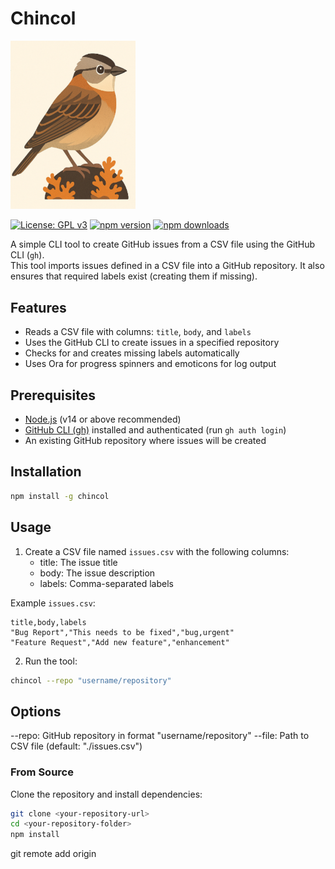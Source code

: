 # Chincol

<img src="./image.png" alt="Chincol" width="200" height="auto">

[![License: GPL v3](https://img.shields.io/badge/License-GPLv3-blue.svg)](https://www.gnu.org/licenses/gpl-3.0)
[![npm version](https://badge.fury.io/js/chincol.svg)](https://badge.fury.io/js/chincol)
[![npm downloads](https://img.shields.io/npm/dm/chincol.svg)](https://www.npmjs.com/package/chincol)

A simple CLI tool to create GitHub issues from a CSV file using the GitHub CLI (`gh`).  
This tool imports issues defined in a CSV file into a GitHub repository. It also ensures that required labels exist (creating them if missing).

## Features

- Reads a CSV file with columns: `title`, `body`, and `labels`
- Uses the GitHub CLI to create issues in a specified repository
- Checks for and creates missing labels automatically
- Uses Ora for progress spinners and emoticons for log output

## Prerequisites

- [Node.js](https://nodejs.org/) (v14 or above recommended)
- [GitHub CLI (gh)](https://cli.github.com/) installed and authenticated (run `gh auth login`)
- An existing GitHub repository where issues will be created

## Installation

```bash
npm install -g chincol
```

## Usage

1. Create a CSV file named `issues.csv` with the following columns:
   - title: The issue title
   - body: The issue description
   - labels: Comma-separated labels

Example `issues.csv`:

```csv
title,body,labels
"Bug Report","This needs to be fixed","bug,urgent"
"Feature Request","Add new feature","enhancement"
```

2. Run the tool:

```bash
chincol --repo "username/repository"
```

## Options

--repo: GitHub repository in format "username/repository"
--file: Path to CSV file (default: "./issues.csv")

### From Source

Clone the repository and install dependencies:

```bash
git clone <your-repository-url>
cd <your-repository-folder>
npm install
```

git remote add origin <your-repository-url>
